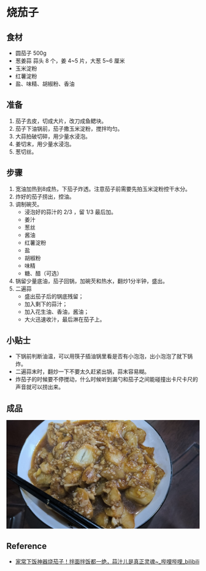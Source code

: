 # 烧茄子

## 食材

- 圆茄子 500g
- 葱姜蒜 蒜头 8 个，姜 4\~5 片，大葱 5\~6 厘米
- 玉米淀粉
- 红薯淀粉
- 盐、味精、胡椒粉、香油

## 准备

1. 茄子去皮，切成大片，改刀成鱼鳃块。
2. 茄子下油锅前，茄子撒玉米淀粉，搅拌均匀。
3. 大蒜拍破切碎，用少量水浸泡。
4. 姜切末，用少量水浸泡。
5. 葱切丝。

## 步骤

1. 宽油加热到8成热，下茄子炸透。注意茄子前需要先拍玉米淀粉控干水分。
2. 炸好的茄子捞出，控油。
3. 调制碗芡。
   - 浸泡好的蒜汁的 2/3 ，留 1/3 最后加。
   - 姜汁
   - 葱丝
   - 酱油
   - 红薯淀粉
   - 盐
   - 胡椒粉
   - 味精
   - 糖、醋（可选）
4. 锅留少量底油，茄子回锅，加碗芡和热水，翻炒1分半钟，盛出。
5. 二遍蒜
   - 盛出茄子后的锅底残留；
   - 加入剩下的蒜汁；
   - 加入花生油、香油，酱油；
   - 大火迅速收汁，最后淋在茄子上。

## 小贴士

- 下锅前判断油温，可以用筷子插油锅里看是否有小泡泡，出小泡泡了就下锅炸。
- 二遍蒜末时，翻炒一下不要太久赶紧出锅，蒜末容易糊。
- 炸茄子的时候要不停搅动，什么时候听到漏勺和茄子之间能碰撞出卡尺卡尺的声音就可以捞出来。

## 成品

![烧茄子 2025-05-18](../images/烧茄子.20250518.png)

## Reference

- [家常下饭神器烧茄子！拌面拌饭都一绝，蒜汁儿是真正灵魂~_哔哩哔哩_bilibili](https://www.bilibili.com/video/BV1YP411679f/)
